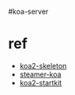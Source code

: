 #koa-server

# ref

- [koa2-skeleton](https://github.com/lizhonghui/koa2-skeleton)
- [steamer-koa](https://github.com/SteamerTeam/steamer-koa)
- [koa2-startkit](https://github.com/17koa/koa2-startkit)
